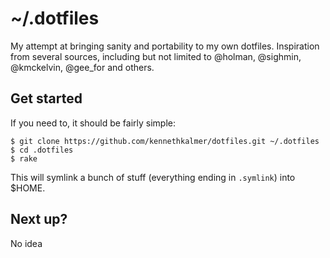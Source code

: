 # ~/.dotfiles

My attempt at bringing sanity and portability to my own dotfiles. Inspiration from several sources,
including but not limited to @holman, @sighmin, @kmckelvin, @gee\_for and others.

## Get started

If you need to, it should be fairly simple:

    $ git clone https://github.com/kennethkalmer/dotfiles.git ~/.dotfiles
    $ cd .dotfiles
    $ rake

This will symlink a bunch of stuff (everything ending in `.symlink`) into $HOME.

## Next up?

No idea
